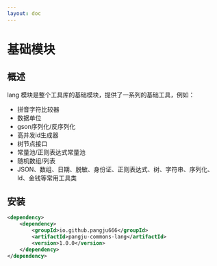```yaml
---
layout: doc
---
```


# 基础模块

## 概述
lang 模块是整个工具库的基础模块，提供了一系列的基础工具，例如：
- 拼音字符比较器
- 数据单位
- gson序列化/反序列化
- 高并发id生成器
- 树节点接口
- 常量池/正则表达式常量池
- 随机数组/列表
- JSON、数组、日期、脱敏、身份证、正则表达式、树、字符串、序列化、Id、金钱等常用工具类

## 安装
```xml
<dependency>
    <dependency>
        <groupId>io.github.pangju666</groupId>
        <artifactId>pangju-commons-lang</artifactId>
        <version>1.0.0</version>
    </dependency>
</dependency>
```


